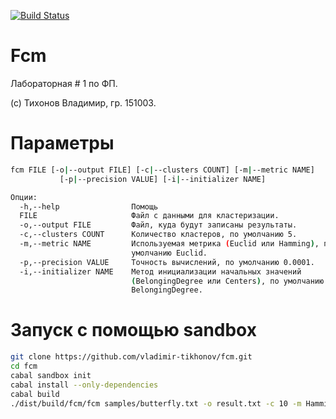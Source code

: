 [![Build Status](https://travis-ci.org/vladimir-tikhonov/fcm.svg?branch=master)](https://travis-ci.org/vladimir-tikhonov/fcm)
# Fcm
Лабораторная # 1 по ФП.

(c) Тихонов Владимир, гр. 151003.

# Параметры
```bash
fcm FILE [-o|--output FILE] [-c|--clusters COUNT] [-m|--metric NAME]
           [-p|--precision VALUE] [-i|--initializer NAME]

Опции:
  -h,--help                Помощь
  FILE                     Файл с данными для кластеризации.
  -o,--output FILE         Файл, куда будут записаны результаты.
  -c,--clusters COUNT      Количество кластеров, по умолчанию 5.
  -m,--metric NAME         Используемая метрика (Euclid или Hamming), по
                           умолчанию Euclid.
  -p,--precision VALUE     Точность вычислений, по умолчанию 0.0001.
  -i,--initializer NAME    Метод инициализации начальных значений
                           (BelongingDegree или Centers), по умолчанию
                           BelongingDegree.
```
# Запуск с помощью sandbox
```bash
git clone https://github.com/vladimir-tikhonov/fcm.git
cd fcm
cabal sandbox init
cabal install --only-dependencies
cabal build
./dist/build/fcm/fcm samples/butterfly.txt -o result.txt -c 10 -m Hamming -p 0.0001 -i Centers
```
